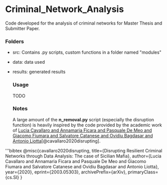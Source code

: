 # Criminal_Network_Analysis
Code developed for the analysis of criminal networks for Master Thesis and Submitter Paper.

### Folders
- src: Contains .py scripts, custom functions in a folder named "modules"
- data: data used
- results: generated results

  ### Usage
  TODO


  ### Notes
  A large amount of the **n_removal.py** script (especially the disruption function) is heavily inspired by the code provided by the academic work of
  [Lucia Cavallaro and Annamaria Ficara and Pasquale De Meo and Giacomo Fiumara and Salvatore Catanese and Ovidiu Bagdasar and Antonio Liotta](https://github.com/lcucav/networkdisruption/blob/master/src/network-disruption.py)[@cavallaro2020disrupting].

'''bibtex
  @misc{cavallaro2020disrupting,
     title={Disrupting Resilient Criminal Networks through Data Analysis: The case of Sicilian Mafia},
     author={Lucia Cavallaro and Annamaria Ficara and Pasquale De Meo and Giacomo Fiumara and Salvatore Catanese and Ovidiu Bagdasar and Antonio Liotta},
     year={2020},
     eprint={2003.05303},
     archivePrefix={arXiv},
     primaryClass={cs.SI}
 }
